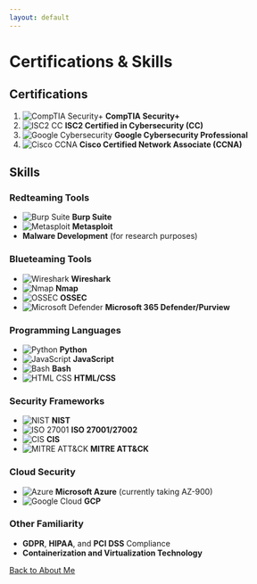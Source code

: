 ```yaml
---
layout: default
---
```


# Certifications & Skills

## Certifications

1. ![CompTIA Security+](https://img.icons8.com/color/48/comptia.png) **CompTIA Security+**
2. ![ISC2 CC](https://img.icons8.com/color/48/000000/cyber-security.png) **ISC2 Certified in Cybersecurity (CC)**
3. ![Google Cybersecurity](https://img.icons8.com/color/48/000000/google-logo.png) **Google Cybersecurity Professional**
4. ![Cisco CCNA](https://img.icons8.com/color/48/000000/cisco-logo.png) **Cisco Certified Network Associate (CCNA)**

## Skills

### Redteaming Tools
- ![Burp Suite](https://img.icons8.com/color/48/000000/burp-suite.png) **Burp Suite**
- ![Metasploit](https://img.icons8.com/color/48/000000/metasploit.png) **Metasploit**
- **Malware Development** (for research purposes)

### Blueteaming Tools
- ![Wireshark](https://img.icons8.com/color/48/000000/wireshark.png) **Wireshark**
- ![Nmap](https://img.icons8.com/color/48/000000/nmap.png) **Nmap**
- ![OSSEC](https://img.icons8.com/color/48/000000/security-configuration.png) **OSSEC**
- ![Microsoft Defender](https://img.icons8.com/color/48/000000/microsoft.png) **Microsoft 365 Defender/Purview**

### Programming Languages
- ![Python](https://img.icons8.com/color/48/000000/python.png) **Python**
- ![JavaScript](https://img.icons8.com/color/48/000000/javascript.png) **JavaScript**
- ![Bash](https://img.icons8.com/color/48/000000/bash.png) **Bash**
- ![HTML CSS](https://img.icons8.com/color/48/000000/html-5.png) **HTML/CSS**

### Security Frameworks
- ![NIST](https://img.icons8.com/color/48/000000/document.png) **NIST**
- ![ISO 27001](https://img.icons8.com/color/48/000000/iso.png) **ISO 27001/27002**
- ![CIS](https://img.icons8.com/color/48/000000/cis.png) **CIS**
- ![MITRE ATT&CK](https://img.icons8.com/color/48/000000/network-security.png) **MITRE ATT&CK**

### Cloud Security
- ![Azure](https://img.icons8.com/color/48/000000/azure.png) **Microsoft Azure** (currently taking AZ-900)
- ![Google Cloud](https://img.icons8.com/color/48/000000/google-cloud.png) **GCP**

### Other Familiarity
- **GDPR**, **HIPAA**, and **PCI DSS** Compliance
- **Containerization and Virtualization Technology**

[Back to About Me](./index.md)
